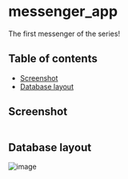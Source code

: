 # messenger_app
The first messenger of the series!

## Table of contents
* [Screenshot](#Screenshot)
* [Database layout](#database-layout)

## Screenshot
<img scr = "https://user-images.githubusercontent.com/123813671/222947839-f68fdf71-399a-4ac5-bbf9-fd4e358358c5.png">



## Database layout
![image](https://user-images.githubusercontent.com/123813671/222946482-1620d4c5-c1f1-484b-8f48-b74e84261ab4.png)

